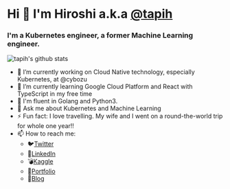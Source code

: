 # Hi 👋 I'm Hiroshi a.k.a <a href=https://github.com/tapih>@tapih</a>
### I'm a Kubernetes engineer, a former Machine Learning engineer.

<!--
**tapih/tapih** is a ✨ _special_ ✨ repository because its `README.md` (this file) appears on your GitHub profile.

Here are some ideas to get you started:

-->

![tapih's github stats](https://github-readme-stats.vercel.app/api?username=tapih&show_icons=true&theme=tokyonight)



- 🔭 I’m currently working on Cloud Native technology, especially Kubernetes, at @cybozu
- 🌱 I’m currently learning Google Cloud Platform and React with TypeScript in my free time
- 🚩 I'm fluent in Golang and Python3.
- 💬 Ask me about Kubernetes and Machine Learning
- ⚡ Fun fact: I love travelling. My wife and I went on a round-the-world trip for whole one year!!
- 📫 How to reach me:
  - 🐦[Twitter](https://twitter.com/_tapih)
  - 🔗[LinkedIn](https://jp.linkedin.com/in/hiroshi-muraoka-a4357770/en-us)
  - 💣[Kaggle](https://www.kaggle.com/pseprop)
  - 🌼[Portfolio](https://portfolio.tapih.dev)
  - 📗[Blog](https://blog.tapih.dev)


